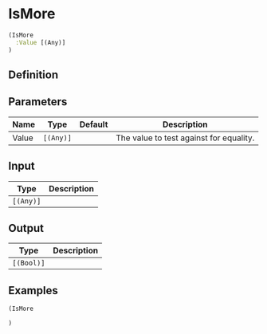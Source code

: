 # IsMore

```clojure
(IsMore
  :Value [(Any)]
)
```

## Definition


## Parameters
| Name | Type | Default | Description |
|------|------|---------|-------------|
| Value | `[(Any)]` |  | The value to test against for equality. |


## Input
| Type | Description |
|------|-------------|
| `[(Any)]` |  |


## Output
| Type | Description |
|------|-------------|
| `[(Bool)]` |  |


## Examples

```clojure
(IsMore

)
```
